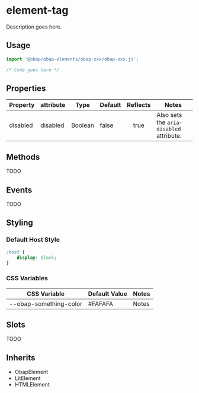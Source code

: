# element-tag

Description goes here. 

## Usage

```javascript
import '@obap/obap-elements/obap-xxx/obap-xxx.js';

/* Code goes here */
```

## Properties

|Property|attribute|Type   |Default|Reflects|Notes                                   |
|--------|---------|-------|-------|:------:|----------------------------------------|
|disabled|disabled |Boolean|false  |true    |Also sets the `aria-disabled` attribute.|

## Methods

TODO

## Events

TODO

## Styling

### Default Host Style

```css
:host {
    display: block;
}
```

### CSS Variables

|CSS Variable          |Default Value|Notes|
|----------------------|-------------|-----|
|--obap-something-color|#FAFAFA      |Notes|

## Slots

TODO

## Inherits

* ObapElement
* LitElement
* HTMLElement



